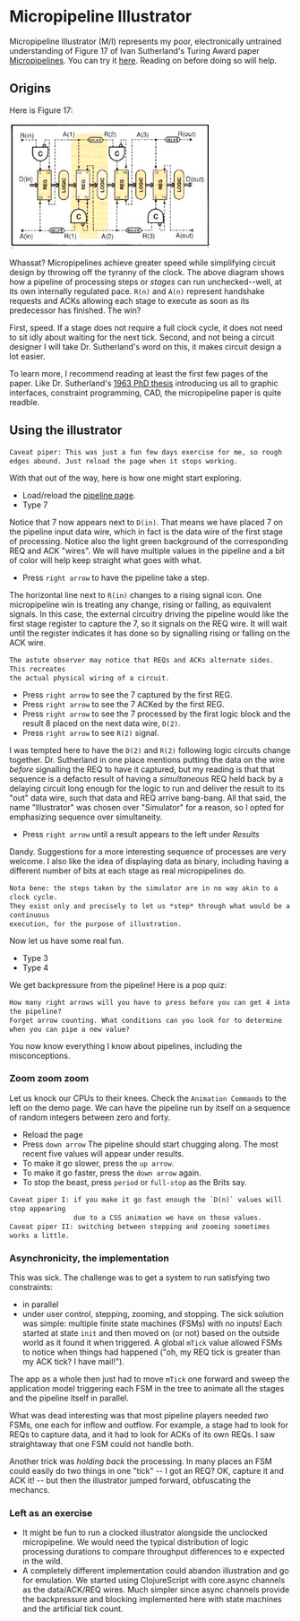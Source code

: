 # Micropipeline Illustrator
Micropipeline Illustrator (M/I) represents my poor, electronically untrained understanding of Figure 17 of Ivan Sutherland's Turing Award paper [Micropipelines](https://dl.acm.org/citation.cfm?id=63532). You can try it [here](https://kennytilton.github.io/micropipeline/). Reading on before doing so will help.

## Origins
Here is Figure 17:

![Figure 17](https://github.com/kennytilton/kennytilton.github.io/blob/master/micropipeline/public/micropipeline.jpg) 

Whassat? Micropipelines achieve greater speed while simplifying circuit design by throwing off the tyranny of the clock. The above diagram shows how a pipeline of processing steps or *stages* can run unchecked--well, at its own internally regulated pace. `R(n)` and `A(n)` represent handshake requests and ACKs allowing each stage to execute as soon as its predecessor has finished. The win?

First, speed. If a stage does not require a full clock cycle, it does not need to sit idly about waiting for the next tick. Second, and not being a circuit designer I will take Dr. Sutherland's word on this, it makes circuit design a lot easier.

To learn more, I recommend reading at least the first few pages of the paper. Like Dr. Sutherland's [1963 PhD thesis](https://www.cl.cam.ac.uk/techreports/UCAM-CL-TR-574.pdf) introducing us all to graphic interfaces, constraint programming, CAD, the micropipeline paper is quite readble.

## Using the illustrator
````
Caveat piper: This was just a fun few days exercise for me, so rough 
edges abound. Just reload the page when it stops working.
````

With that out of the way, here is how one might start exploring.

* Load/reload the [pipeline page](https://kennytilton.github.io/micropipeline/).
* Type 7

Notice that 7 now appears next to `D(in)`. That means we have placed 7 on the pipeline input data wire, which in fact is the data wire of the first stage of processing. Notice also the light green background of the corresponding REQ and ACK "wires". We will have multiple values in the pipeline and a bit of color will help keep straight what goes with what.

* Press `right arrow` to have the pipeline take a step. 

The horizontal line next to `R(in)` changes to a rising signal icon. One micropipeline win is treating any change, rising or falling, as equivalent signals. In this case, the external circuitry driving the pipeline would like the first stage register to capture the 7, so it signals on the REQ wire. It will wait until the register indicates it has done so by signalling rising or falling on the ACK wire.

````
The astute observer may notice that REQs and ACKs alternate sides. This recreates
the actual physical wiring of a circuit.
````

* Press `right arrow` to see the 7 captured by the first REG.
* Press `right arrow` to see the 7 ACKed by the first REG.
* Press `right arrow` to see the 7 processed by the first logic block and the result 8 placed on the next data wire, `D(2)`.
* Press `right arrow` to see `R(2)` signal.

I was tempted here to have the `D(2)` and `R(2)` following logic circuits change together. Dr. Sutherland in one place mentions putting the data on the wire *before* signalling the REQ to have it captured, but my reading is that that sequence is a defacto result of having a *simultaneous* REQ held back by a delaying circuit long enough for the logic to run and deliver the result to its "out" data wire, such that data and REQ arrive bang-bang. All that said, the name "Illustrator" was chosen over "Simulator" for a reason, so I opted for emphasizing sequence over simultaneity.

* Press `right arrow` until a result appears to the left under *Results*

Dandy. Suggestions for a more interesting sequence of processes are very welcome. I also like the idea of displaying data as binary, including having a different number of bits at each stage as real micropipelines do.

````
Nota bene: the steps taken by the simulator are in no way akin to a clock cycle. 
They exist only and precisely to let us *step* through what would be a continuous
execution, for the purpose of illustration.
````
Now let us have some real fun.

* Type 3
* Type 4

We get backpressure from the pipeline! Here is a pop quiz:
````
How many right arrows will you have to press before you can get 4 into the pipeline?
Forget arrow counting. What conditions can you look for to determine when you can pipe a new value?
````
You now know everything I know about pipelines, including the misconceptions.
### Zoom zoom zoom
Let us knock our CPUs to their knees. Check the `Animation Commands` to the left on the demo page. We can have the pipeline run by itself on a sequence of random integers between zero and forty. 
* Reload the page
* Press `down arrow`
The pipeline should start chugging along. The most recent five values will appear under results.
* To make it go slower, press the `up arrow`.
* To make it go faster, press the `down arrow` again.
* To stop the beast, press `period` or `full-stop` as the Brits say.

````
Caveat piper I: if you make it go fast enough the `D(n)` values will stop appearing
                due to a CSS animation we have on those values.
Caveat piper II: switching between stepping and zooming sometimes works a little.
````

### Asynchronicity, the implementation
This was sick. The challenge was to get a system to run satisfying two constraints:
* in parallel
* under user control, stepping, zooming, and stopping.
The sick solution was simple: multiple finite state machines (FSMs) with no inputs! Each started at state `init` and then moved on (or not) based on the outside world as it found it when triggered. A global `mTick` value allowed FSMs to notice when things had happened ("oh, my REQ tick is greater than my ACK tick? I have mail!").

The app as a whole then just had to move `mTick` one forward and sweep the application model triggering each FSM in the tree to animate all the stages and the pipeline itself in parallel.

What was dead interesting was that most pipeline players needed *two* FSMs, one each for inflow and outflow. For example, a stage had to look for REQs to capture data, and it had to look for ACKs of its own REQs. I saw straightaway that one FSM could not handle both.

Another trick was *holding back* the processing. In many places an FSM could easily do two things in one "tick" -- I got an REQ? OK, capture it and ACK it! -- but then the illustrator jumped forward, obfuscating the mechancs.

### Left as an exercise
* It might be fun to run a clocked illustrator alongside the unclocked micropipeline. We would need the typical distribution of logic processing durations to compare throughput differences to e expected in the wild.
* A completely different implementation could abandon illustration and go for emulation. We started using ClojureScript with core.async channels as the data/ACK/REQ wires. Much simpler since async channels provide the backpressure and blocking implemented here with state machines and the artificial tick count.





